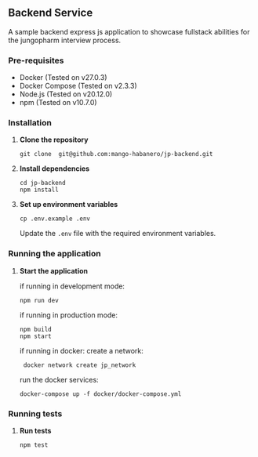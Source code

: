 ## Backend Service

A sample backend express js application to showcase fullstack abilities for the jungopharm interview process.

### Pre-requisites

- Docker (Tested on v27.0.3)
- Docker Compose (Tested on v2.3.3)
- Node.js (Tested on v20.12.0)
- npm (Tested on v10.7.0)

### Installation

1. **Clone the repository**
    ```shell
    git clone  git@github.com:mango-habanero/jp-backend.git
    ```

2. **Install dependencies**

    ```shell
    cd jp-backend
    npm install
    ```

3. **Set up environment variables**

    ```shell
    cp .env.example .env
    ```

    Update the `.env` file with the required environment variables.

### Running the application

1. **Start the application**

    if running in development mode:
    ```shell
    npm run dev
    ```
    if running in production mode:
    ```shell
    npm build
    npm start
    ```
   if running in docker:
   create a network:
   ```shell
    docker network create jp_network
   ```
   run the docker services:
    ```shell
    docker-compose up -f docker/docker-compose.yml
    ```
   
### Running tests

1. **Run tests**

    ```shell
    npm test
    ```